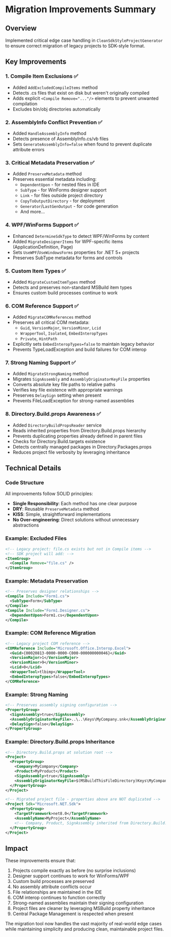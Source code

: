 # Migration Improvements Summary

## Overview
Implemented critical edge case handling in `CleanSdkStyleProjectGenerator` to ensure correct migration of legacy projects to SDK-style format.

## Key Improvements

### 1. **Compile Item Exclusions** ✅
- Added `AddExcludedCompileItems` method
- Detects .cs files that exist on disk but weren't originally compiled
- Adds explicit `<Compile Remove="..."/>` elements to prevent unwanted compilation
- Excludes bin/obj directories automatically

### 2. **AssemblyInfo Conflict Prevention** ✅
- Added `HandleAssemblyInfo` method
- Detects presence of AssemblyInfo.cs/vb files
- Sets `GenerateAssemblyInfo=false` when found to prevent duplicate attribute errors

### 3. **Critical Metadata Preservation** ✅
- Added `PreserveMetadata` method
- Preserves essential metadata including:
  - `DependentUpon` - for nested files in IDE
  - `SubType` - for WinForms designer support
  - `Link` - for files outside project directory
  - `CopyToOutputDirectory` - for deployment
  - `Generator`/`LastGenOutput` - for code generation
  - And more...

### 4. **WPF/WinForms Support** ✅
- Enhanced `DetermineSdkType` to detect WPF/WinForms by content
- Added `MigrateDesignerItems` for WPF-specific items (ApplicationDefinition, Page)
- Sets `UseWPF`/`UseWindowsForms` properties for .NET 5+ projects
- Preserves SubType metadata for forms and controls

### 5. **Custom Item Types** ✅
- Added `MigrateCustomItemTypes` method
- Detects and preserves non-standard MSBuild item types
- Ensures custom build processes continue to work

### 6. **COM Reference Support** ✅
- Added `MigrateCOMReferences` method
- Preserves all critical COM metadata:
  - `Guid`, `VersionMajor`, `VersionMinor`, `Lcid`
  - `WrapperTool`, `Isolated`, `EmbedInteropTypes`
  - `Private`, `HintPath`
- Explicitly sets `EmbedInteropTypes=false` to maintain legacy behavior
- Prevents TypeLoadException and build failures for COM interop

### 7. **Strong Naming Support** ✅
- Added `MigrateStrongNaming` method
- Migrates `SignAssembly` and `AssemblyOriginatorKeyFile` properties
- Converts absolute key file paths to relative paths
- Verifies key file existence with appropriate warnings
- Preserves `DelaySign` setting when present
- Prevents FileLoadException for strong-named assemblies

### 8. **Directory.Build.props Awareness** ✅
- Added `DirectoryBuildPropsReader` service
- Reads inherited properties from Directory.Build.props hierarchy
- Prevents duplicating properties already defined in parent files
- Checks for Directory.Build.targets existence
- Detects centrally managed packages in Directory.Packages.props
- Reduces project file verbosity by leveraging inheritance

## Technical Details

### Code Structure
All improvements follow SOLID principles:
- **Single Responsibility**: Each method has one clear purpose
- **DRY**: Reusable `PreserveMetadata` method
- **KISS**: Simple, straightforward implementations
- **No Over-engineering**: Direct solutions without unnecessary abstractions

### Example: Excluded Files
```xml
<!-- Legacy project: file.cs exists but not in Compile items -->
<!-- SDK project will add: -->
<ItemGroup>
  <Compile Remove="file.cs" />
</ItemGroup>
```

### Example: Metadata Preservation
```xml
<!-- Preserves designer relationships -->
<Compile Include="Form1.cs">
  <SubType>Form</SubType>
</Compile>
<Compile Include="Form1.Designer.cs">
  <DependentUpon>Form1.cs</DependentUpon>
</Compile>
```

### Example: COM Reference Migration
```xml
<!-- Legacy project COM reference -->
<COMReference Include="Microsoft.Office.Interop.Excel">
  <Guid>{00020813-0000-0000-C000-000000000046}</Guid>
  <VersionMajor>1</VersionMajor>
  <VersionMinor>9</VersionMinor>
  <Lcid>0</Lcid>
  <WrapperTool>tlbimp</WrapperTool>
  <EmbedInteropTypes>false</EmbedInteropTypes>
</COMReference>
```

### Example: Strong Naming
```xml
<!-- Preserves assembly signing configuration -->
<PropertyGroup>
  <SignAssembly>true</SignAssembly>
  <AssemblyOriginatorKeyFile>..\..\Keys\MyCompany.snk</AssemblyOriginatorKeyFile>
  <DelaySign>false</DelaySign>
</PropertyGroup>
```

### Example: Directory.Build.props Inheritance
```xml
<!-- Directory.Build.props at solution root -->
<Project>
  <PropertyGroup>
    <Company>MyCompany</Company>
    <Product>MyProduct</Product>
    <SignAssembly>true</SignAssembly>
    <AssemblyOriginatorKeyFile>$(MSBuildThisFileDirectory)Keys\MyCompany.snk</AssemblyOriginatorKeyFile>
  </PropertyGroup>
</Project>

<!-- Migrated project file - properties above are NOT duplicated -->
<Project Sdk="Microsoft.NET.Sdk">
  <PropertyGroup>
    <TargetFramework>net8.0</TargetFramework>
    <AssemblyName>MyProject</AssemblyName>
    <!-- Company, Product, SignAssembly inherited from Directory.Build.props -->
  </PropertyGroup>
</Project>
```

## Impact
These improvements ensure that:
1. Projects compile exactly as before (no surprise inclusions)
2. Designer support continues to work for WinForms/WPF
3. Custom build processes are preserved
4. No assembly attribute conflicts occur
5. File relationships are maintained in the IDE
6. COM interop continues to function correctly
7. Strong-named assemblies maintain their signing configuration
8. Project files are cleaner by leveraging MSBuild property inheritance
9. Central Package Management is respected when present

The migration tool now handles the vast majority of real-world edge cases while maintaining simplicity and producing clean, maintainable project files.